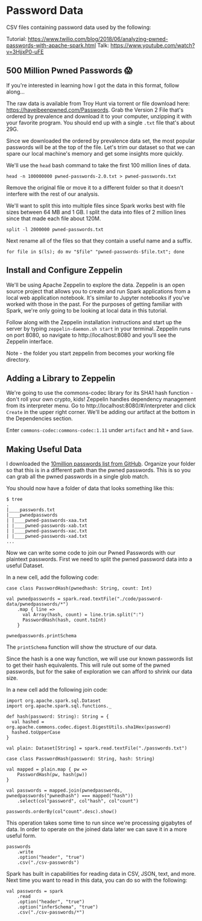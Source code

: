 # Password Data
CSV files containing password data used by the following:

Tutorial: https://www.twilio.com/blog/2018/06/analyzing-pwned-passwords-with-apache-spark.html
Talk: https://www.youtube.com/watch?v=3HjjxP0-uFE


## 500 Million Pwned Passwords 😱

If you're interested in learning how I got the data in this format, follow along...

The raw data is available from Troy Hunt via torrent or file download here: https://haveibeenpwned.com/Passwords. Grab the Version 2 File that's ordered by prevalence and download it to your computer, unzipping it with your favorite program. You should end up with a single `.txt` file that's about 29G. 

Since we downloaded the ordered by prevalence data set, the most popular passwords will be at the top of the file. Let's trim our dataset so that we can spare our local machine's memory and get some insights more quickly.

We'll use the `head` bash command to take the first 100 million lines of data.

```
head -n 100000000 pwned-passwords-2.0.txt > pwned-passwords.txt
```

Remove the original file or move it to a different folder so that it doesn't interfere with the rest of our analysis.

We'll want to split this into multiple files since Spark works best with file sizes between 64 MB and 1 GB. I split the data into files of 2 million lines since that made each file about 120M.

```
split -l 2000000 pwned-passwords.txt
```

Next rename all of the files so that they contain a useful name and a suffix.

```
for file in $(ls); do mv "$file" "pwned-passwords-$file.txt"; done
```

## Install and Configure Zeppelin
We'll be using Apache Zeppelin to explore the data. Zeppelin is an open source project that allows you to create and run Spark applications from a local web application notebook. It's similar to Jupyter notebooks if you've worked with those in the past. For the purposes of getting familiar with Spark, we're only going to be looking at local data in this tutorial.

Follow along with the Zeppelin installation instructions and start up the server by typing `zeppelin-daemon.sh start` in your terminal. Zeppelin runs on port 8080, so navigate to http://localhost:8080 and you'll see the Zeppelin interface.

Note - the folder you start zeppelin from becomes your working file directory. 

## Adding a Library to Zeppelin
We're going to use the commons-codec library for its SHA1 hash function - don't roll your own crypto, kids! Zeppelin handles dependency management from its interpreter menu. Go to http://localhost:8080/#/interpreter and click `Create` in the upper right corner. We'll be adding our artifact at the bottom in the Dependencies section.

Enter `commons-codec:commons-codec:1.11` under `artifact` and hit `+` and `Save`.

## Making Useful Data
I downloaded the [10million passwords list from GitHub](https://github.com/danielmiessler/SecLists/blob/master/Passwords/Common-Credentials/10-million-password-list-top-1000000.txt). Organize your folder so that this is in a different path than the pwned passwords. This is so you can grab all the pwned passwords in a single glob match.

You should now have a folder of data that looks something like this:

```
$ tree
.
|____passwords.txt
|____pwnedpasswords
| |____pwned-passwords-xaa.txt
| |____pwned-passwords-xab.txt
| |____pwned-passwords-xac.txt
| |____pwned-passwords-xad.txt
...
```

Now we can write some code to join our Pwned Passwords with our plaintext passwords. First we need to split the pwned password data into a useful Dataset.

In a new cell, add the following code:

```
case class PasswordHash(pwnedhash: String, count: Int)

val pwnedpasswords = spark.read.textFile("./code/password-data/pwnedpasswords/*")
    .map { line =>
      val Array(hash, count) = line.trim.split(":")
      PasswordHash(hash, count.toInt)
    }
    
pwnedpasswords.printSchema
```

The `printSchema` function will show the structure of our data. 

Since the hash is a one way function, we will use our known passwords list to get their hash equivalents. This will rule out some of the pwned passwords, but for the sake of exploration we can afford to shrink our data size.

In a new cell add the following join code:

```
import org.apache.spark.sql.Dataset
import org.apache.spark.sql.functions._

def hash(password: String): String = {
  val hashed = org.apache.commons.codec.digest.DigestUtils.sha1Hex(password)
  hashed.toUpperCase
}

val plain: Dataset[String] = spark.read.textFile("./passwords.txt")

case class PasswordHash(password: String, hash: String)

val mapped = plain.map { pw =>
    PasswordHash(pw, hash(pw))
}

val passwords = mapped.join(pwnedpasswords, pwnedpasswords("pwnedhash") === mapped("hash"))
    .select(col"password", col"hash", col"count")

passwords.orderBy(col"count".desc).show()
```

This operation takes some time to run since we're processing gigabytes of data. In order to operate on the joined data later we can save it in a more useful form. 

```
passwords
    .write
    .option("header", "true")
    .csv("./csv-passwords")
```

Spark has built in capabilities for reading data in CSV, JSON, text, and more. Next time you want to read in this data, you can do so with the following:

```
val passwords = spark
    .read
    .option("header", "true")
    .option("inferSchema", "true")
    .csv("./csv-passwords/*")
```
